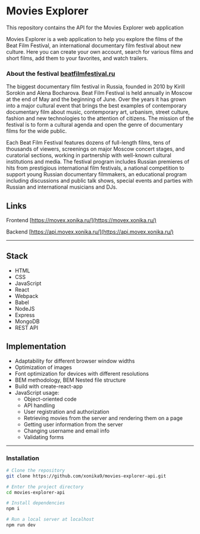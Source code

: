 # Movies Explorer

This repository contains the API for the Movies Explorer web application

Movies Explorer is a web application to help you explore the films of the Beat Film Festival, an international documentary film festival about new culture.
Here you can create your own account, search for various films and short films, add them to your favorites, and watch trailers.

### About the festival [beatfilmfestival.ru](https://beatfilmfestival.ru/)

The biggest documentary film festival in Russia, founded in 2010 by Kirill Sorokin and Alena Bocharova. Beat Film Festival is held annually in Moscow at the end of May and the beginning of June. Over the years it has grown into a major cultural event that brings the best examples of contemporary documentary film about music, contemporary art, urbanism, street culture, fashion and new technologies to the attention of citizens. The mission of the festival is to form a cultural agenda and open the genre of documentary films for the wide public.

Each Beat Film Festival features dozens of full-length films, tens of thousands of viewers, screenings on major Moscow concert stages, and curatorial sections, working in partnership with well-known cultural institutions and media. The festival program includes Russian premieres of hits from prestigious international film festivals, a national competition to support young Russian documentary filmmakers, an educational program including discussions and public talk shows, special events and parties with Russian and international musicians and DJs.

## Links

Frontend [https://movex.xonika.ru/](https://movex.xonika.ru/)

Backend [https://api.movex.xonika.ru/](https://api.movex.xonika.ru/)

***

## Stack

* HTML
* CSS
* JavaScript
* React
* Webpack
* Babel
* NodeJS
* Express
* MongoDB
* REST API

## Implementation

* Adaptability for different browser window widths
* Optimization of images
* Font optimization for devices with different resolutions
* BEM methodology, BEM Nested file structure
* Build with create-react-app
* JavaScript usage:
  * Object-oriented code
  * API handling
  * User registration and authorization
  * Retrieving movies from the server and rendering them on a page
  * Getting user information from the server
  * Changing username and email info
  * Validating forms

***
### Installation

```bash
# Clone the repository
git clone https://github.com/xonika9/movies-explorer-api.git

# Enter the project directory
cd movies-explorer-api

# Install dependencies
npm i

# Run a local server at localhost
npm run dev
```
